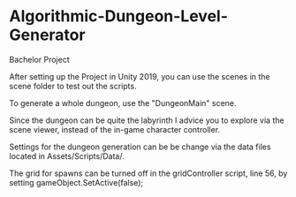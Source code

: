 # Algorithmic-Dungeon-Level-Generator
Bachelor Project

After setting up the Project in Unity 2019, you can use the scenes in the scene folder to test out the scripts.

To generate a whole dungeon, use the "DungeonMain" scene. 

Since the dungeon can be quite the labyrinth I advice you to explore via the scene viewer, instead of the in-game character controller.

Settings for the dungeon generation can be be change via the data files located in Assets/Scripts/Data/. 

The grid for spawns can be turned off in the gridController script, line 56, by setting gameObject.SetActive(false);
